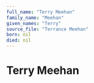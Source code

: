 ```yaml
---
full_name: "Terry Meehan"
family_name: "Meehan"
given_names: "Terry"
source_file: "Terrance Meehan"
born: nil
died: nil
---
```

# Terry Meehan
